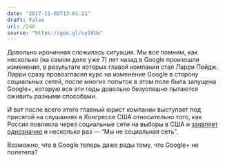 ```yaml
---
date: "2017-11-05T13:01:21"
draft: False
url: /248
source: "https://goo.gl/uy2dUa"
---
```


Довольно ироничная сложилась ситуация. Мы все помним, как несколько (на самом деле уже 7) лет назад в Google произошли изменения, в результате которых главой компании стал Ларри Пейдж. Ларри сразу провозгласил курс на изменение Google в сторону социальных сетей, после многих попыток в этом поле была запущена Google+, которую все эти годы довольно безуспешно пытаются оживить разными способами.

И вот после всего этого главный юрист компании выступает под присягой на слушаниях в Конгрессе США относительно того, как Россия повлияла через социальные сети на выборы в США и [заявляет однозначно](https://www.nytimes.com/2017/11/02/technology/russia-investigation-tech-companies.html) и несколько раз — “Мы не социальная сеть”.



Возможно, что в Google теперь даже рады тому, что Google+ не полетела?
